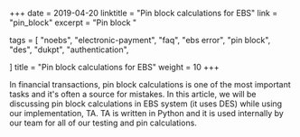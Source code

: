+++
date = 2019-04-20
linktitle = "Pin block calculations for EBS"
link = "pin_block"
excerpt = "Pin block "

tags =  [
	"noebs",
	 "electronic-payment",
     "faq",
     "ebs error",
     "pin block",
     "des",
     "dukpt",
     "authentication",

]
title = "Pin block calculations for EBS"
weight = 10
+++

In financial transactions, pin block calculations is one of the most important tasks and it's often a source for mistakes. In this article, we will be discussing pin block calculations in EBS system (it uses DES) while using our implementation, TA. TA is written in Python and it is used internally by our team for all of our testing and pin calculations.

